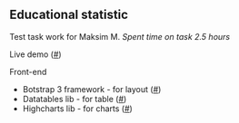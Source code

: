 Educational statistic
----------------------

Test task work for Maksim M. 
*Spent time on task 2.5 hours*

Live demo ([#](http://blackbirdweb.ru/))

Front-end

 - Botstrap 3 framework - for layout ([#](http://getbootstrap.com/))
 - Datatables lib - for table ([#](http://www.datatables.net/))
 - Highcharts lib - for charts ([#](http://www.highcharts.com/))